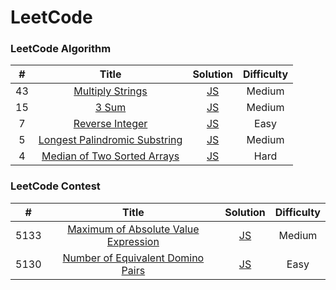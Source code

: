 LeetCode
========

### LeetCode Algorithm

| # | Title | Solution | Difficulty |
| :---: | :-----: | :--------: | :----------: |
|43|[Multiply Strings](https://leetcode.com/problems/multiply-strings/)| [JS](./Algorithms/Medium/43-Multiply-Strings.js)|Medium|
|15|[3 Sum](https://leetcode.com/problems/3sum/)| [JS](./Algorithms/Medium/15-3sum.js)|Medium|
|7|[Reverse Integer](https://leetcode.com/problems/reverse-integer/)| [JS](./Algorithms/Easy/7-reverse-integer.js)|Easy|
|5|[Longest Palindromic Substring](https://leetcode.com/problems/longest-palindromic-substring/)| [JS](./Algorithms/Medium/5-Longest-Palindromic-Substring.js)|Medium|
|4|[Median of Two Sorted Arrays](https://leetcode.com/problems/median-of-two-sorted-arrays/)| [JS](./Algorithms/Hard/4-median-of-two-sorted-arrays.js)|Hard|

### LeetCode Contest
| # | Title | Solution | Difficulty |
| :---: | :---: | :--------: | :----------: |
|5133|[Maximum of Absolute Value Expression](https://leetcode.com/contest/weekly-contest-146/problems/maximum-of-absolute-value-expression/)| [JS](./Algorithms/Medium/5133-Maximum-of-Absolute-Value-Expression.js)|Medium|
|5130|[Number of Equivalent Domino Pairs](https://leetcode.com/contest/weekly-contest-146/problems/number-of-equivalent-domino-pairs/)| [JS](./Algorithms/Easy/5130-Number-of-Equivalent-Domino-Pairs.js)|Easy|
